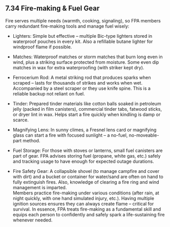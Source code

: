 ## 7.34 Fire-making & Fuel Gear

Fire serves multiple needs (warmth, cooking, signaling), so FPA members carry redundant fire-making tools and manage fuel wisely:

- Lighters: Simple but effective – multiple Bic-type lighters stored in waterproof pouches in every kit. Also a refillable butane lighter for windproof flame if possible.  
      
    
- Matches: Waterproof matches or storm matches that burn long even in wind, plus a striking surface protected from moisture. Some even dip matches in wax for extra waterproofing (with striker kept dry).  
      
    
- Ferrocerium Rod: A metal striking rod that produces sparks when scraped – lasts for thousands of strikes and works when wet. Accompanied by a steel scraper or they use knife spine. This is a reliable backup not reliant on fuel.  
      
    
- Tinder: Prepared tinder materials like cotton balls soaked in petroleum jelly (packed in film canisters), commercial tinder tabs, fatwood sticks, or dryer lint in wax. Helps start a fire quickly when kindling is damp or scarce.  
      
    
- Magnifying Lens: In sunny climes, a Fresnel lens card or magnifying glass can start a fire with focused sunlight – a no-fuel, no-moveable-part method.  
      
    
- Fuel Storage: For those with stoves or lanterns, small fuel canisters are part of gear. FPA advises storing fuel (propane, white gas, etc.) safely and tracking usage to have enough for expected outage durations.  
      
    
- Fire Safety Gear: A collapsible shovel (to manage campfire and cover with dirt) and a bucket or container for water/sand are often on hand to fully extinguish fires. Also, knowledge of clearing a fire ring and wind management is imparted.  
    Members practice fire-making under various conditions (after rain, at night quickly, with one hand simulated injury, etc.). Having multiple ignition sources ensures they can always create flame – critical for survival. In essence, FPA treats fire-making as a fundamental skill and equips each person to confidently and safely spark a life-sustaining fire whenever needed.